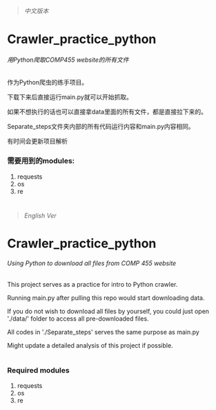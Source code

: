 > *中文版本*
# Crawler_practice_python
###### 用Python爬取COMP455 website的所有文件

作为Python爬虫的练手项目。

下载下来后直接运行main.py就可以开始抓取。

如果不想执行的话也可以直接拿data里面的所有文件，都是直接拉下来的。

Separate_steps文件夹内部的所有代码运行内容和main.py内容相同。

有时间会更新项目解析

### 需要用到的modules:
1. requests
2. os
3. re

# 

> *English Ver*
# Crawler_practice_python
###### Using Python to download all files from COMP 455 website

This project serves as a practice for intro to Python crawler.

Running main.py after pulling this repo would start downloading data.

If you do not wish to download all files by yourself, you could just open './data/' folder to access all pre-downloaded files.

All codes in './Separate_steps' serves the same purpose as main.py

Might update a detailed analysis of this project if possible.

# 
### Required modules
1. requests
2. os
3. re

# 

